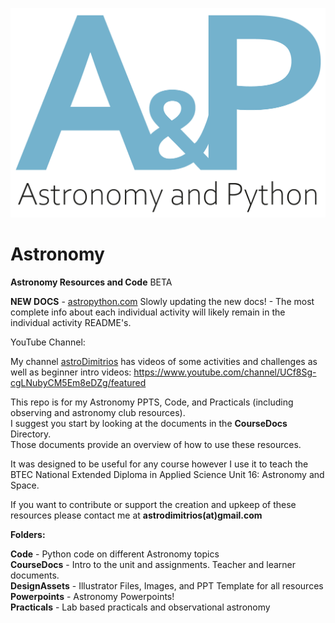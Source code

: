 ![AstroWelcome](/DesignAssets/Ai/LogoMain@2x.png)

# Astronomy

**Astronomy Resources and Code** BETA  

**NEW DOCS** - [astropython.com](https://www.astropython.com)
Slowly updating the new docs! - The most complete info about each individual activity will likely remain in the individual activity README's.

YouTube Channel:

My channel [astroDimitrios](https://www.youtube.com/channel/UCf8Sg-cgLNubyCM5Em8eDZg/featured) has videos of some activities and challenges as well as beginner intro videos:
https://www.youtube.com/channel/UCf8Sg-cgLNubyCM5Em8eDZg/featured

This repo is for my Astronomy PPTS, Code, and Practicals (including observing and astronomy club resources).  
I suggest you start by looking at the documents in the **CourseDocs** Directory.  
Those documents provide an overview of how to use these resources.

It was designed to be useful for any course however I use it to teach the BTEC National Extended Diploma in Applied Science Unit 16: Astronomy and Space.

If you want to contribute or support the creation and upkeep of these resources please contact me at **astrodimitrios(at)gmail.com**

**Folders:**

**Code** - Python code on different Astronomy topics  
**CourseDocs** - Intro to the unit and assignments. Teacher and learner documents.    
**DesignAssets** - Illustrator Files, Images, and PPT Template for all resources  
**Powerpoints** - Astronomy Powerpoints!  
**Practicals** - Lab based practicals and observational astronomy  